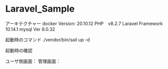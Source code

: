 # Laravel_Sample

アーキテクチャー
docker  Version: 20.10.12
PHP　v8.2.7
Laravel Framework 10.14.1
mysql  Ver 8.0.32 


起動時のコマンド
 ./vendor/bin/sail up -d 

起動時の確認

ユーザ側画面：
管理画面：